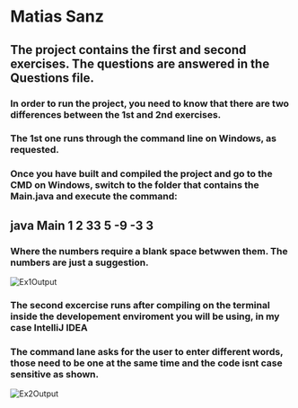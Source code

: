 # Matias Sanz
## The project contains the first and second exercises. The questions are answered in the Questions file.
### In order to run the project, you need to know that there are two differences between the 1st and 2nd exercises.
### The 1st one runs through the command line on Windows, as requested.  
### Once you have built and compiled the project and go to the CMD on Windows, switch to the folder that contains the Main.java and execute the command:
##  java Main 1 2 33 5 -9 -3 3
### Where the numbers require a blank space betwwen them. The numbers are just a suggestion.

![Ex1Output](https://github.com/MatiasSanz/JavaEx/assets/91628968/6d21b685-ead6-4d97-bc29-18658496a856)

### The second excercise runs after compiling on the terminal inside the developement enviroment you will be using, in my case IntelliJ IDEA
### The command lane asks for the user to enter different words, those need to be one at the same time and the code isnt  case sensitive as shown.

![Ex2Output](https://github.com/MatiasSanz/JavaEx/assets/91628968/448106d9-8a95-4bbe-8b30-7a6dae6025b4)
